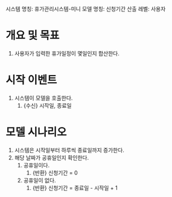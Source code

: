 시스템 명칭: 휴가관리시스템-미니
모델 명칭:  신청기간 산출
레벨: 사용자

# 개요 및 목표
1. 사용자가 입력한 휴가일정이 몇일인지 합산한다.

# 시작 이벤트
1. 시스템이 모델을 호출한다.
	1. {수신} 시작일, 종료일

# 모델 시나리오
1. 시스템은 시작일부터 하루씩 종료일까지 증가한다.
2. 해당 날짜가 공휴일인지 확인한다.
	1. 공휴일이다.
		1. {반환} 신청기간 =  0
	2. 공휴일이 없다.
		1. {반환} 신청기간 = 종료일 - 시작일 + 1